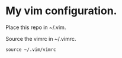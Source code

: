 # My vim configuration.

Place this repo in ~/.vim.

Source the vimrc in ~/.vimrc.

    source ~/.vim/vimrc
